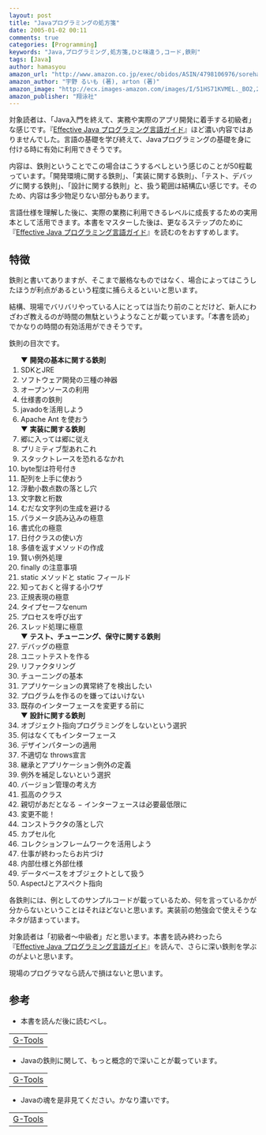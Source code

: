 ```yaml
---
layout: post
title: "Javaプログラミングの処方箋"
date: 2005-01-02 00:11
comments: true
categories: [Programming]
keywords: "Java,プログラミング,処方箋,ひと味違う,コード,鉄則"
tags: [Java]
author: hamasyou
amazon_url: "http://www.amazon.co.jp/exec/obidos/ASIN/4798106976/sorehabooks-22"
amazon_author: "宇野 るいも (著), arton (著)"
amazon_image: "http://ecx.images-amazon.com/images/I/51HS71KVMEL._BO2,204,203,200_PIsitb-sticker-arrow-click,-76_AA300_SH20_OU09_.jpg"
amazon_publisher: "翔泳社"
---
```


対象読者は、「Java入門を終えて、実務や実際のアプリ開発に着手する初級者」な感じです。『<a href="http://www.amazon.co.jp/exec/obidos/ASIN/4894714361/sorehabooks-22" rel="external nofollow">Effective Java プログラミング言語ガイド</a>』ほど濃い内容ではありませんでした。言語の基礎を学び終えて、Javaプログラミングの基礎を身に付ける時に有効に利用できそうです。

内容は、鉄則ということでこの場合はこうするべしという感じのことが50程載っています。「開発環境に関する鉄則」、「実装に関する鉄則」、「テスト、デバッグに関する鉄則」、「設計に関する鉄則」と、扱う範囲は結構広い感じです。そのため、内容は多少物足りない部分もあります。

言語仕様を理解した後に、実際の業務に利用できるレベルに成長するための実用本として活用できます。本書をマスターした後は、更なるステップのために『<a href="http://www.amazon.co.jp/exec/obidos/ASIN/4894714361/sorehabooks-22" rel="external nofollow">Effective Java プログラミング言語ガイド</a>』を読むのをおすすめします。


<!-- more -->

<h2>特徴</h2>

鉄則と書いてありますが、そこまで厳格なものではなく、場合によってはこうしたほうが利点があるという程度に捕らえるといいと思います。

結構、現場でバリバリやっている人にとっては当たり前のことだけど、新人にわざわざ教えるのが時間の無駄というようなことが載っています。「本書を読め」でかなりの時間の有効活用ができそうです。

鉄則の目次です。

<ol>▼ <b class="border_bottom">開発の基本に関する鉄則</b>
<li>SDKとJRE</li>
<li>ソフトウェア開発の三種の神器</li>
<li>オープンソースの利用</li>
<li>仕様書の鉄則</li>
<li>javadoを活用しよう</li>
<li>Apache Ant を使おう</li>
▼ <b class="border_bottom">実装に関する鉄則</b>
<li>郷に入っては郷に従え</li>
<li>プリミティブ型あれこれ</li>
<li>スタックトレースを恐れるなかれ</li>
<li>byte型は符号付き</li>
<li>配列を上手に使おう</li>
<li>浮動小数点数の落とし穴</li>
<li>文字数と桁数</li>
<li>むだな文字列の生成を避ける</li>
<li>パラメータ読み込みの極意</li>
<li>書式化の極意</li>
<li>日付クラスの使い方</li>
<li>多値を返すメソッドの作成</li>
<li>賢い例外処理</li>
<li>finally の注意事項</li>
<li>static メソッドと static フィールド</li>
<li>知っておくと得する小ワザ</li>
<li>正規表現の極意</li>
<li>タイプセーフなenum</li>
<li>プロセスを呼び出す</li>
<li>スレッド処理に極意</li>
▼ <b class="border_bottom">テスト、チューニング、保守に関する鉄則</b>
<li>デバッグの極意</li>
<li>ユニットテストを作る</li>
<li>リファクタリング</li>
<li>チューニングの基本</li>
<li>アプリケーションの異常終了を検出したい</li>
<li>プログラムを作るのを嫌ってはいけない</li>
<li>既存のインターフェースを変更する前に</li>
▼ <b class="border_bottom">設計に関する鉄則</b>
<li>オブジェクト指向プログラミングをしないという選択</li>
<li>何はなくてもインターフェース</li>
<li>デザインパターンの適用</li>
<li>不適切な throws宣言</li>
<li>継承とアプリケーション例外の定義</li>
<li>例外を補足しないという選択</li>
<li>バージョン管理の考え方</li>
<li>孤高のクラス</li>
<li>親切があだとなる − インターフェースは必要最低限に</li>
<li>変更不能！</li>
<li>コンストラクタの落とし穴</li>
<li>カプセル化</li>
<li>コレクションフレームワークを活用しよう</li>
<li>仕事が終わったらお片づけ</li>
<li>内部仕様と外部仕様</li>
<li>データベースをオブジェクトとして扱う</li>
<li>AspectJとアスペクト指向</li></ol>

各鉄則には、例としてのサンプルコードが載っているため、何を言っているかが分からないということはそれほどないと思います。実装前の勉強会で使えそうなネタが詰まっています。

対象読者は「初級者〜中級者」だと思います。本書を読み終わったら『<a href="http://www.amazon.co.jp/exec/obidos/ASIN/4894714361/sorehabooks-22" rel="external nofollow">Effective Java プログラミング言語ガイド</a>』を読んで、さらに深い鉄則を学ぶのがよいと思います。

現場のプログラマなら読んで損はないと思います。

<h2>参考</h2>

+ 本書を読んだ後に読むべし。

<div class="rakuten"><table width="400" border="0" cellpadding="5"><tr><td colspan="2"><a href="http://www.amazon.co.jp/exec/obidos/ASIN/4894714361/sorehabooks-22/" rel="external nofollow">G-Tools</a></font><br /></td></tr></table></div>

+ Javaの鉄則に関して、もっと概念的で深いことが載っています。

<div class="rakuten"><table width="400" border="0" cellpadding="5"><tr><td colspan="2"><a href="http://www.amazon.co.jp/exec/obidos/ASIN/489471258X/sorehabooks-22/" rel="external nofollow">G-Tools</a></font><br /></td></tr></table></div>

+ Javaの魂を是非見てください。かなり濃いです。

<div class="rakuten"><table width="400" border="0" cellpadding="5"><tr><td colspan="2"><a href="http://www.amazon.co.jp/exec/obidos/ASIN/4873112079/sorehabooks-22/" rel="external nofollow">G-Tools</a></font><br /></td></tr></table></div>




